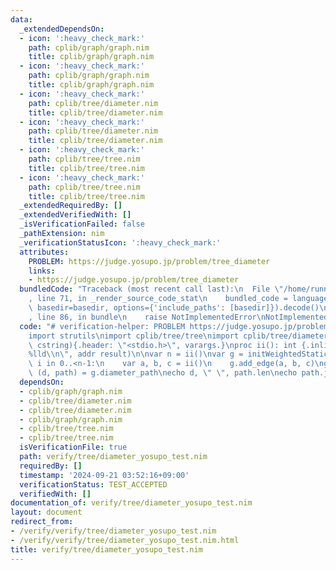 ```yaml
---
data:
  _extendedDependsOn:
  - icon: ':heavy_check_mark:'
    path: cplib/graph/graph.nim
    title: cplib/graph/graph.nim
  - icon: ':heavy_check_mark:'
    path: cplib/graph/graph.nim
    title: cplib/graph/graph.nim
  - icon: ':heavy_check_mark:'
    path: cplib/tree/diameter.nim
    title: cplib/tree/diameter.nim
  - icon: ':heavy_check_mark:'
    path: cplib/tree/diameter.nim
    title: cplib/tree/diameter.nim
  - icon: ':heavy_check_mark:'
    path: cplib/tree/tree.nim
    title: cplib/tree/tree.nim
  - icon: ':heavy_check_mark:'
    path: cplib/tree/tree.nim
    title: cplib/tree/tree.nim
  _extendedRequiredBy: []
  _extendedVerifiedWith: []
  _isVerificationFailed: false
  _pathExtension: nim
  _verificationStatusIcon: ':heavy_check_mark:'
  attributes:
    PROBLEM: https://judge.yosupo.jp/problem/tree_diameter
    links:
    - https://judge.yosupo.jp/problem/tree_diameter
  bundledCode: "Traceback (most recent call last):\n  File \"/home/runner/.local/lib/python3.10/site-packages/onlinejudge_verify/documentation/build.py\"\
    , line 71, in _render_source_code_stat\n    bundled_code = language.bundle(stat.path,\
    \ basedir=basedir, options={'include_paths': [basedir]}).decode()\n  File \"/home/runner/.local/lib/python3.10/site-packages/onlinejudge_verify/languages/nim.py\"\
    , line 86, in bundle\n    raise NotImplementedError\nNotImplementedError\n"
  code: "# verification-helper: PROBLEM https://judge.yosupo.jp/problem/tree_diameter\n\
    import strutils\nimport cplib/tree/tree\nimport cplib/tree/diameter\nproc scanf(formatstr:\
    \ cstring){.header: \"<stdio.h>\", varargs.}\nproc ii(): int {.inline.} = scanf(\"\
    %lld\\n\", addr result)\n\nvar n = ii()\nvar g = initWeightedStaticTree(n)\nfor\
    \ i in 0..<n-1:\n    var a, b, c = ii()\n    g.add_edge(a, b, c)\ng.build\nvar\
    \ (d, path) = g.diameter_path\necho d, \" \", path.len\necho path.join(\" \")\n"
  dependsOn:
  - cplib/graph/graph.nim
  - cplib/tree/diameter.nim
  - cplib/tree/diameter.nim
  - cplib/graph/graph.nim
  - cplib/tree/tree.nim
  - cplib/tree/tree.nim
  isVerificationFile: true
  path: verify/tree/diameter_yosupo_test.nim
  requiredBy: []
  timestamp: '2024-09-21 03:52:16+09:00'
  verificationStatus: TEST_ACCEPTED
  verifiedWith: []
documentation_of: verify/tree/diameter_yosupo_test.nim
layout: document
redirect_from:
- /verify/verify/tree/diameter_yosupo_test.nim
- /verify/verify/tree/diameter_yosupo_test.nim.html
title: verify/tree/diameter_yosupo_test.nim
---
```


